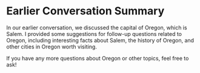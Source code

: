 # Earlier Conversation Summary

In our earlier conversation, we discussed the capital of Oregon, which is Salem. I provided some suggestions for follow-up questions related to Oregon, including interesting facts about Salem, the history of Oregon, and other cities in Oregon worth visiting.

If you have any more questions about Oregon or other topics, feel free to ask!

